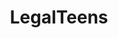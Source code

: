---
title: LegalTeens
crosslinks:
- nsfw
- Amateur_Tenn_Girls
- funsizedasian
- BustyPetite
- SophieMudd
- NSFW_GIF
- RealGirls
- snorl4x
- naturalB3
- TowelGirls
- RachelCook
- MyFairyLove
- rumpelztiltskin
- MissAlice_18
- trippinthroughtime
- anastasia_shcheglova
- FancyMe
- sophiknight
- AsiansGoneWild
- JeffMilton
---